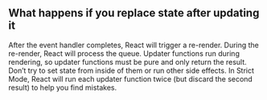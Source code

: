 ## What happens if you replace state after updating it
After the event handler completes, React will trigger a re-render. During the re-render, React will process the queue. Updater functions run during rendering, so updater functions must be pure and only return the result. Don’t try to set state from inside of them or run other side effects. In Strict Mode, React will run each updater function twice (but discard the second result) to help you find mistakes.